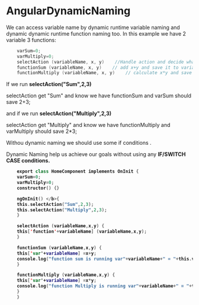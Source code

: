# AngularDynamicNaming
We can access variable name by dynamic runtime variable naming and dynamic dynamic runtime function naming too.
In this example we have 2 variable 3 functions:

```swift
    varSum=0;
    varMultiply=0;
    selectAction (variableName, x, y)    //Handle action and decide what to do(sum or multiply)
    functionSum (variableName, x, y)    // add x+y and save it to variableName
    functionMultiply (variableName, x, y)    // calculate x*y and save it to variableName
```

If we run <b>selectAction("Sum",2,3)</b>

selectAction get "Sum" and know we have functionSum and varSum should save 2+3;

and if we run  <b>selectAction("Multiply",2,3)</b>

selectAction get "Multiply" and know we have functionMultiply and varMultiply should save 2*3;

Withou dynamic naming we should use some if conditions .



Dynamic Naming help us achieve our goals without using any  <b>IF/SWITCH CASE conditions.

```swift
    export class HomeComponent implements OnInit {
    varSum=0;
    varMultiply=0;
    constructor() {}

    ngOnInit() </b>{ 
    this.selectAction("Sum",2,3);
    this.selectAction("Multiply",2,3);
    }

    selectAction (variableName,x,y) {
    this['function'+variableName] (variableName,x,y);
    }

    functionSum (variableName,x,y) {
    this['var'+variableName] =x+y;
    console.log("function sum is running var"+variableName+" = "+this.varSum);
    }

    functionMultiply (variableName,x,y) {
    this['var'+variableName] =x*y;
    console.log("function Multiply is running var"+variableName+" = "+this.varSum);
    }
    }
```    
